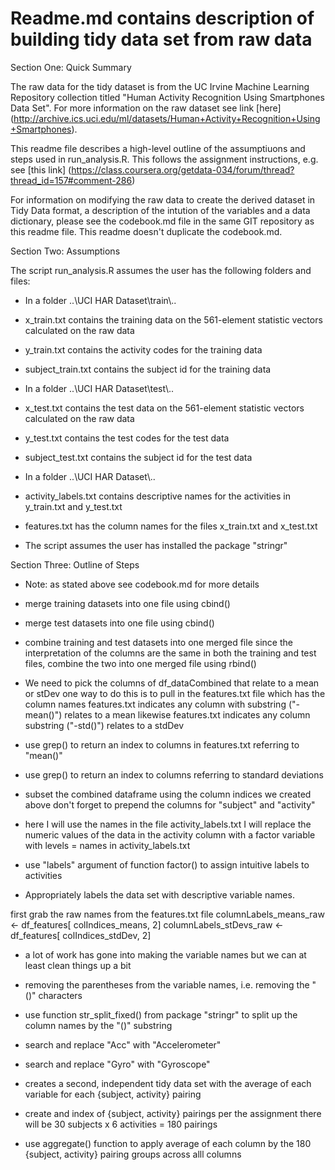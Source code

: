 # Readme.md contains description of building tidy data set from raw data 

Section One: Quick Summary

The raw data for the tidy dataset is from the UC Irvine Machine Learning Repository collection titled "Human Activity Recognition Using Smartphones Data Set". For more information on the raw dataset see link [here] (http://archive.ics.uci.edu/ml/datasets/Human+Activity+Recognition+Using+Smartphones).

This readme file describes a high-level outline of the assumptiuons and steps used in run_analysis.R. This follows the assignment instructions, e.g. see [this link] (https://class.coursera.org/getdata-034/forum/thread?thread_id=157#comment-286)

For information on modifying the raw data to create the derived dataset in Tidy Data format, a description of the intution of the variables and a data dictionary, please see the codebook.md file in the same GIT repository as this readme file. This readme doesn't duplicate the codebook.md. 

Section Two: Assumptions

The script run_analysis.R assumes the user has the following folders and files:

- In a folder ..\\UCI HAR Dataset\\train\\..
- x_train.txt contains the training data on the 561-element statistic vectors calculated on the raw data  
- y_train.txt contains the activity codes for the training data
- subject_train.txt contains the subject id for the training data

- In a folder ..\\UCI HAR Dataset\\test\\..
- x_test.txt contains the test data on the 561-element statistic vectors calculated on the raw data  
- y_test.txt contains the test codes for the test data
- subject_test.txt contains the subject id for the test data

- In a folder ..\\UCI HAR Dataset\\..
- activity_labels.txt contains descriptive names for the activities in y_train.txt and y_test.txt
- features.txt has the column names for the files x_train.txt and x_test.txt

- The script assumes the user has installed the package "stringr"

Section Three: Outline of Steps

- Note: as stated above see codebook.md for more details

-  merge training datasets into one file using cbind()

-  merge test datasets into one file using cbind()

- combine training and test datasets into one merged file
 since the interpretation of the columns are the same in both the training and 
 test files, combine the two into one merged file using rbind()


- We need to pick the columns of df_dataCombined that relate to a mean or stDev
 one way to do this is to pull in the features.txt file which has the column names
 features.txt indicates any column with substring ("-mean()") relates to a mean
 likewise features.txt indicates any column substring ("-std()") relates to a stdDev


-  use grep() to return an index to columns in features.txt referring to "mean()"

-  use grep() to return an index to columns referring to standard deviations


-  subset the combined dataframe using the column indices we created above
 don't forget to prepend the columns for "subject" and "activity"


-  here I will use the names in the file activity_labels.txt
 I will replace the numeric values of the data in the activity column with a
 factor variable with levels = names in activity_labels.txt

-  use "labels" argument of function factor() to assign intuitive labels to activities

-  Appropriately labels the data set with descriptive variable names. 

 first grab the raw names from the features.txt file
columnLabels_means_raw <- df_features[ colIndices_means, 2]
columnLabels_stDevs_raw <- df_features[ colIndices_stdDev, 2]

-  a lot of work has gone into making the variable  names
 but we can at least clean things up a bit

- removing the parentheses from 
 the variable names, i.e. removing the  "()" characters
 
- use function str_split_fixed() from package "stringr" to split up the column 
 names by the "()" substring

-  search and replace "Acc" with "Accelerometer"

-  search and replace "Gyro" with "Gyroscope"

-  creates a second, independent tidy data set with the average of each variable 
 for each {subject, activity} pairing

- create and index of {subject, activity} pairings per the assignment
 there will be 30 subjects x 6 activities = 180 pairings

-  use aggregate() function to apply average of each column by the 180
 {subject, activity} pairing groups across alll columns
